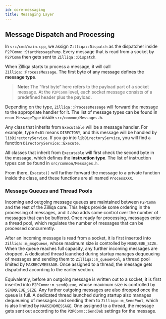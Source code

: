 ```yaml
---
id: core-messaging
title: Messaging Layer
---
```

## Message Dispatch and Processing

In `src/cmd/main.cpp`, we assign `Zilliqa::Dispatch` as the dispatcher inside `P2PComm::StartMessagePump`. Every message that is read from a socket by `P2PComm` then gets sent to `Zilliqa::Dispatch`.

When Zilliqa starts to process a message, it will call `Zilliqa::ProcessMessage`. The first byte of any message defines the **message type**.

> **Note:** The “first byte” here refers to the payload part of a socket message. At the `P2PComm` level, each socket message consists of a predefined header plus the payload.

Depending on the type, `Zilliqa::ProcessMessage` will forward the message to the appropriate handler for it. The list of message types can be found in `enum MessageType` inside `src/common/Messages.h`.

Any class that inherits from `Executable` will be a message handler. For example, type `0x01` means `DIRECTORY`, and this message will be handled by `libDirectoryService`. If you go into `libDirectoryService`, you will find a function `DirectoryService::Execute`.

All classes that inherit from `Executable` will first check the second byte in the message, which defines the **instruction type**. The list of instruction types can be found in `src/common/Messages.h`.

From there, `Execute()` will further forward the message to a private function inside the class, and these functions are all named `ProcessXXX`.

### Message Queues and Thread Pools

Incoming and outgoing message queues are maintained between `P2PComm` and the rest of the Zilliqa core. This helps provide some ordering in the processing of messages, and it also adds some control over the number of messages that can be buffered. Once ready for processing, messages enter a thread pool, which regulates the number of messages that can be processed concurrently.

After an incoming message is read from a socket, it is first inserted into `Zilliqa::m_msgQueue`, whose maximum size is controlled by `MSGQUEUE_SIZE`. When the queue reaches full capacity, any further incoming messages are dropped. A dedicated thread launched during startup manages dequeueing of messages and sending them to `Zilliqa::m_queuePool`, a thread pool limited by `MAXRECVMESSAGE`. Once assigned to a thread, the message gets dispatched according to the earlier section.

Equivalently, before an outgoing message is written out to a socket, it is first inserted into `P2PComm::m_sendQueue`, whose maximum size is controlled by `SENDQUEUE_SIZE`. Any further outgoing messages are also dropped once the queue is full. A dedicated thread launched during startup also manages dequeueing of messages and sending them to `Zilliqa::m_SendPool`, which is also limited by `MAXSENDMESSAGE`. One assigned to a thread, the message gets sent out according to the `P2PComm::SendJob` settings for the message.